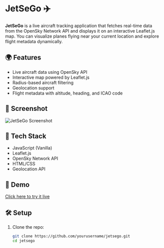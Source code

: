 # JetSeGo ✈️

**JetSeGo** is a live aircraft tracking application that fetches real-time data from the OpenSky Network API and displays it on an interactive Leaflet.js map. You can visualize planes flying near your current location and explore flight metadata dynamically.

## 🌍 Features

- Live aircraft data using OpenSky API
- Interactive map powered by Leaflet.js
- Radius-based aircraft filtering
- Geolocation support
- Flight metadata with altitude, heading, and ICAO code

## 📸 Screenshot

![JetSeGo Screenshot](assets/jetsego_ui.png)

## 🚀 Tech Stack

- JavaScript (Vanilla)
- Leaflet.js
- OpenSky Network API
- HTML/CSS
- Geolocation API

## 🧪 Demo

[Click here to try it live](https://your-deployment-link.vercel.app)

## 🛠 Setup

1. Clone the repo:
   ```bash
   git clone https://github.com/yourusername/jetsego.git
   cd jetsego
